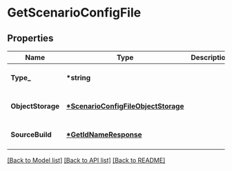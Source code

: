 # GetScenarioConfigFile

## Properties

| Name              | Type                                                                        | Description | Notes                        |
| ----------------- | --------------------------------------------------------------------------- | ----------- | ---------------------------- |
| **Type\_**        | **\*string**                                                                |             | [optional] [default to null] |
| **ObjectStorage** | **[\*ScenarioConfigFileObjectStorage](ScenarioConfigFileObjectStorage.md)** |             | [optional] [default to null] |
| **SourceBuild**   | **[\*GetIdNameResponse](GetIdNameResponse.md)**                             |             | [optional] [default to null] |

[[Back to Model list]](../README.md#documentation-for-models) [[Back to API list]](../README.md#documentation-for-api-endpoints) [[Back to README]](../README.md)
